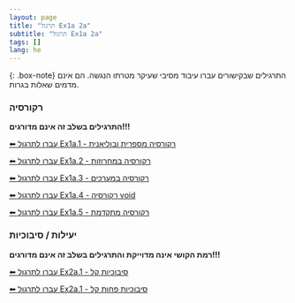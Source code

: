 ```yaml
---
layout: page
title: "תרגול Ex1a 2a"
subtitle: "תרגול Ex1a 2a"
tags: []
lang: he
---
```


{: .box-note}
התרגילים שבקישורים עברו עיבוד מסיבי שעיקר מטרתו הנגשה. הם אינם מדמים שאלות בגרות.

### רקורסיה

**התרגילים בשלב זה אינם מדורגים!!!**


[⬅ עברו לתרגול Ex1a.1 - רקורסיה מספרית ובוליאנית](/cst/1recursion/Ex1a.1recursion.misparitNBool)

[⬅ עברו לתרגול Ex1a.2 - רקורסיה במחרוזות](/cst/1recursion/Ex1a.2recursion.strings)

[⬅ עברו לתרגול Ex1a.3 - רקורסיה במערכים](/cst/1recursion/Ex1a.3recursion.arrays)

[⬅ עברו לתרגול Ex1a.4 - רקורסיה void](/cst/1recursion/Ex1a.4recursion.void)

[⬅ עברו לתרגול Ex1a.5 - רקורסיה מתקדמת](/cst/1recursion/Ex1a.5recursion.avanced)



### יעילות / סיבוכיות

**רמת הקושי אינה מדוייקת והתרגילים בשלב זה אינם מדורגים!!!**

[⬅ עברו לתרגול Ex2a.1 - סיבוכיות קל](/cst/2complexity/Ex2.1complexity.easy)

[⬅ עברו לתרגול Ex2a.1 - סיבוכיות פחות קל](/cst/2complexity/Ex2.2complexity.lessEasy)